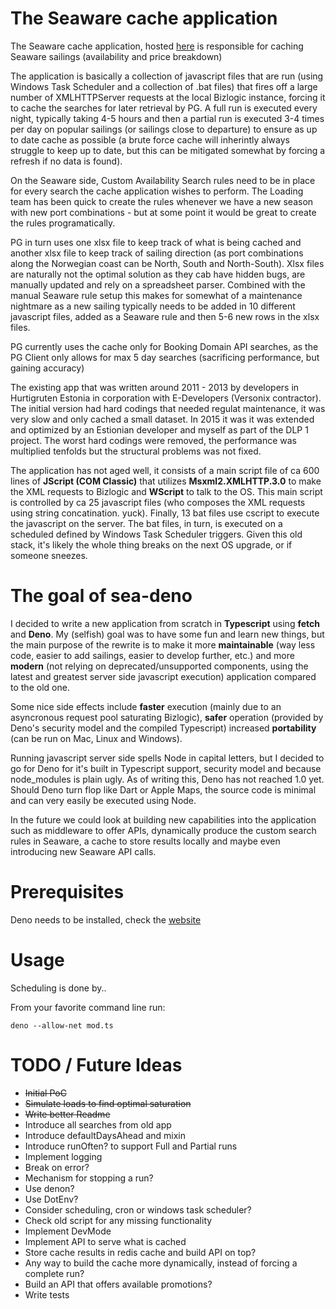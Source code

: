 # The Seaware cache application
The Seaware cache application, hosted [here](https://bitbucket.org/hurtigruteninternal/bizlogic_cache/) is responsible for caching Seaware sailings (availability and price breakdown)

The application is basically a collection of javascript files that are run (using Windows Task Scheduler and a collection of .bat files) that fires off a large number of XMLHTTPServer requests at the local Bizlogic instance, forcing it to cache the searches for later retrieval by PG. A full run is executed every night, typically taking 4-5 hours and then a partial run is executed 3-4 times per day on popular sailings (or sailings close to departure) to ensure as up to date cache as possible (a brute force cache will inherintly always struggle to keep up to date, but this can be mitigated somewhat by forcing a refresh if no data is found).

On the Seaware side, Custom Availability Search rules need to be in place for every search the cache application wishes to perform. The Loading team has been quick to create the rules whenever we have a new season with new port combinations - but at some point it would be great to create the rules programatically.

PG in turn uses one xlsx file to keep track of what is being cached and another xlsx file to keep track of sailing direction (as port combinations along the Norwegian coast can be North, South and North-South). Xlsx files are naturally not the optimal solution as they cab have hidden bugs, are manually updated and rely on a spreadsheet parser. Combined with the manual Seaware rule setup this makes for somewhat of a maintenance nightmare as a new sailing typically needs to be added in 10 different javascript files, added as a Seaware rule and then 5-6 new rows in the xlsx files.

PG currently uses the cache only for Booking Domain API searches, as the PG Client only allows for max 5 day searches (sacrificing performance, but gaining accuracy)

The existing app that was written around 2011 - 2013 by developers in Hurtigruten Estonia in corporation with E-Developers (Versonix contractor). The initial version had hard codings that needed regulat maintenance, it was very slow and only cached a small dataset. In 2015 it was it was extended and optimized by an Estionian developer and myself as part of the DLP 1 project. The worst hard codings were removed, the performance was multiplied tenfolds but the structural problems was not fixed.

The application has not aged well, it consists of a main script file of ca 600 lines of **JScript (COM Classic)** that utilizes **Msxml2.XMLHTTP.3.0** to make the XML requests to Bizlogic and **WScript** to talk to the OS. This main script is controlled by ca 25 javascript files (who composes the XML requests using string concatination. yuck). Finally, 13 bat files use cscript to execute the javascript on the server. The bat files, in turn, is executed on a scheduled defined by Windows Task Scheduler triggers. Given this old stack, it's likely the whole thing breaks on the next OS upgrade, or if someone sneezes.

# The goal of sea-deno
I decided to write a new application from scratch in **Typescript** using **fetch** and **Deno**. My (selfish) goal was to have some fun and learn new things, but the main purpose of the rewrite is to make it more **maintainable** (way less code, easier to add sailings, easier to develop further, etc.) and more **modern** (not relying on deprecated/unsupported components, using the latest and greatest server side javascript execution) application compared to the old one. 

Some nice side effects include **faster** execution (mainly due to an asyncronous request pool saturating Bizlogic), **safer** operation (provided by Deno's security model and the compiled Typescript) increased **portability** (can be run on Mac, Linux and Windows).

Running javascript server side spells Node in capital letters, but I decided to go for Deno for it's built in Typescript support, security model and because node_modules is plain ugly. As of writing this, Deno has not reached 1.0 yet. Should Deno turn flop like Dart or Apple Maps, the source code is minimal and can very easily be executed using Node.

In the future we could look at building new capabilities into the application such as middleware to offer APIs, dynamically produce the custom search rules in Seaware, a cache to store results locally and maybe even introducing new Seaware API calls.

# Prerequisites
Deno needs to be installed, check the [website](https://deno.land/)

# Usage

Scheduling is done by..

From your favorite command line run: 
```
deno --allow-net mod.ts
```

# TODO / Future Ideas

* ~~Initial PoC~~
* ~~Simulate loads to find optimal saturation~~
* ~~Write better Readme~~
* Introduce all searches from old app
* Introduce defaultDaysAhead and mixin
* Introduce runOften? to support Full and Partial runs
* Implement logging
* Break on error?
* Mechanism for stopping a run?
* Use denon?
* Use DotEnv?
* Consider scheduling, cron or windows task scheduler?
* Check old script for any missing functionality
* Implement DevMode
* Implement API to serve what is cached
* Store cache results in redis cache and build API on top?
* Any way to build the cache more dynamically, instead of forcing a complete run?
* Build an API that offers available promotions?
* Write tests